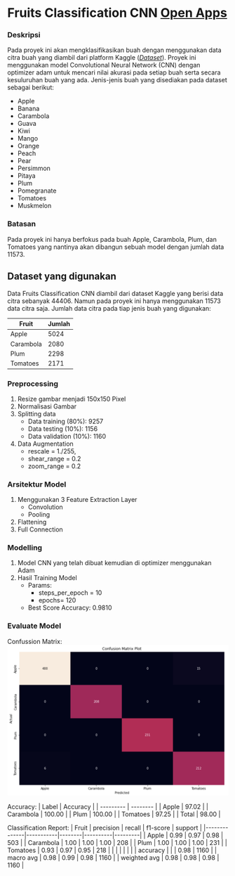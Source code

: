 # Fruits Classification CNN [Open Apps](https://fruits-classification073-cnn.herokuapp.com/)

### Deskripsi
Pada proyek ini akan mengklasifikasikan buah dengan menggunakan data citra buah yang diambil dari platform Kaggle ([_Dataset_](https://www.kaggle.com/chrisfilo/fruit-recognition/)). Proyek ini menggunakan model Convolutional Neural Network (CNN) dengan optimizer adam untuk mencari nilai akurasi pada setiap buah serta secara kesuluruhan buah yang ada.
Jenis-jenis buah yang disediakan pada dataset sebagai berikut:
- Apple
- Banana
- Carambola
- Guava
- Kiwi
- Mango
- Orange
- Peach
- Pear
- Persimmon
- Pitaya
- Plum
- Pomegranate
- Tomatoes
- Muskmelon

### Batasan 
Pada proyek ini hanya berfokus pada buah Apple, Carambola, Plum, dan Tomatoes yang nantinya akan dibangun sebuah model dengan jumlah data 11573.

## Dataset yang digunakan
Data Fruits Classification CNN diambil dari dataset Kaggle yang berisi data citra sebanyak 44406. Namun pada proyek ini hanya menggunakan 11573 data citra saja.
Jumlah data citra pada tiap jenis buah yang digunakan:

| Fruit     | Jumlah |
| --------- | ------ |
| Apple     | 5024   |
| Carambola | 2080   |
| Plum      | 2298   |
| Tomatoes  | 2171   |

### Preprocessing
1. Resize gambar menjadi  150x150 Pixel
2. Normalisasi Gambar
3. Splitting data
   - Data training (80%): 9257
   - Data testing (10%): 1156
   - Data validation (10%): 1160
4. Data Augmentation
   - rescale = 1./255,
   - shear_range = 0.2
   - zoom_range = 0.2

### Arsitektur Model
1. Menggunakan 3 Feature Extraction Layer 
   - Convolution
   - Pooling
2. Flattening
3. Full Connection

### Modelling
1. Model CNN yang telah dibuat kemudian di optimizer menggunakan Adam
2. Hasil Training Model
   - Params: 
     * steps_per_epoch = 10
     * epochs= 120
   - Best Score Accuracy: 0.9810

### Evaluate Model
Confussion Matrix:
![Confussion Matrix](https://github.com/muhfahmir/fruits-classification-CNN/blob/master/images/evaluate/cm.png?raw=true)

Accuracy:
| Label     | Accuracy |
| --------- | -------- |
| Apple     | 97.02    |
| Carambola | 100.00   |
| Plum      | 100.00   |
| Tomatoes  | 97.25    |
| Total     | 98.00    |

Classification Report:
| Fruit        | precision | recall | f1-score | support |
|--------------|-----------|--------|----------|---------|
| Apple        | 0.99      | 0.97   | 0.98     | 503     |
| Carambola    | 1.00      | 1.00   | 1.00     | 208     |
| Plum         | 1.00      | 1.00   | 1.00     | 231     |
| Tomatoes     | 0.93      | 0.97   | 0.95     | 218     |
|              |           |        |          |         |
| accuracy     |           |        | 0.98     | 1160    |
| macro avg    | 0.98      | 0.99   | 0.98     | 1160    |
| weighted avg | 0.98      | 0.98   | 0.98     | 1160    |


